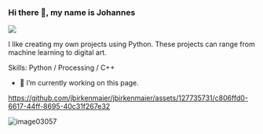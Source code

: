 ### Hi there 👋, my name is Johannes
![](https://github.com/jbirkenmaier/jbirkenmaier/assets/127735731/d2207266-0bc9-43d5-b6ff-c61c6ed4edd5)

I like creating my own projects using Python. These projects can range from machine learning to digital art. 

Skills: Python / Processing / C++ 

- 🔭 I’m currently working on this page. 





https://github.com/jbirkenmaier/jbirkenmaier/assets/127735731/c806ffd0-6617-44ff-8695-40c31f267e32

![image03057](https://github.com/jbirkenmaier/jbirkenmaier/assets/127735731/d2207266-0bc9-43d5-b6ff-c61c6ed4edd5)

<!--
- 🔭 I’m currently working on ...
- 🌱 I’m currently learning ...
- 👯 I’m looking to collaborate on ...
- 🤔 I’m looking for help with ...
- 💬 Ask me about ...
- 📫 How to reach me: ...
- 😄 Pronouns: ...
- ⚡ Fun fact: ...
-->

